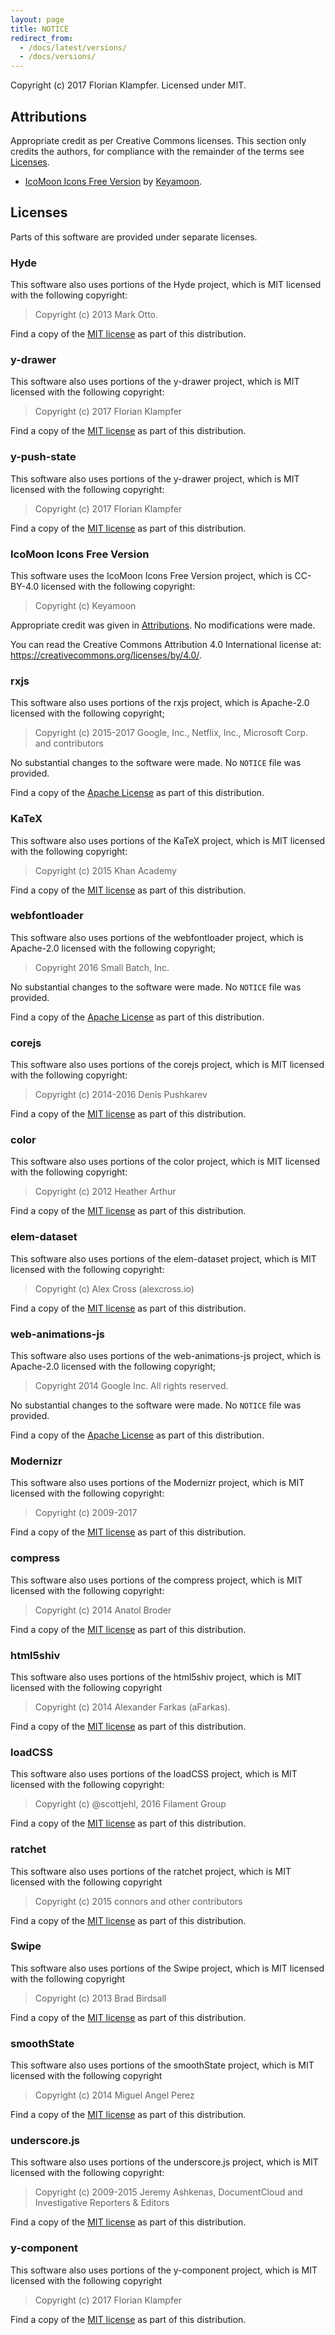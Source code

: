 ```yaml
---
layout: page
title: NOTICE
redirect_from:
  - /docs/latest/versions/
  - /docs/versions/
---
```


Copyright (c) 2017 Florian Klampfer.
Licensed under MIT.

## Attributions
Appropriate credit as per Creative Commons licenses.
This section only credits the authors, for compliance with the
remainder of the terms see [Licenses](#licenses).

* [IcoMoon Icons Free Version](https://icomoon.io/#icons-icomoon)
by [Keyamoon](http://keyamoon.com/).

## Licenses
Parts of this software are provided under separate licenses.

### Hyde
This software also uses portions of the Hyde project, which is
MIT licensed with the following copyright:

> Copyright (c) 2013 Mark Otto.

Find a copy of the [MIT license](licenses/MIT.md)
as part of this distribution.

### y-drawer
This software also uses portions of the y-drawer project, which is
MIT licensed with the following copyright:

> Copyright (c) 2017 Florian Klampfer

Find a copy of the [MIT license](licenses/MIT.md)
as part of this distribution.

### y-push-state
This software also uses portions of the y-drawer project, which is
MIT licensed with the following copyright:

> Copyright (c) 2017 Florian Klampfer

Find a copy of the [MIT license](licenses/MIT.md)
as part of this distribution.

### IcoMoon Icons Free Version
This software uses the IcoMoon Icons Free Version project, which is
CC-BY-4.0 licensed with the following copyright:

> Copyright (c) Keyamoon

Appropriate credit was given in [Attributions](#attributions).
No modifications were made.

You can read the Creative Commons Attribution 4.0 International license at:
<https://creativecommons.org/licenses/by/4.0/>.

### rxjs
This software also uses portions of the rxjs project, which is
Apache-2.0 licensed with the following copyright;

> Copyright (c) 2015-2017 Google, Inc., Netflix, Inc., Microsoft Corp. and contributors

No substantial changes to the software were made.
No `NOTICE` file was provided.

Find a copy of the [Apache License](licenses/Apache-2.0.md)
as part of this distribution.

### KaTeX
This software also uses portions of the KaTeX project, which is
MIT licensed with the following copyright:

> Copyright (c) 2015 Khan Academy

Find a copy of the [MIT license](licenses/MIT.md)
as part of this distribution.

### webfontloader
This software also uses portions of the webfontloader project, which is
Apache-2.0 licensed with the following copyright;

> Copyright 2016 Small Batch, Inc.

No substantial changes to the software were made.
No `NOTICE` file was provided.

Find a copy of the [Apache License](licenses/Apache-2.0.md)
as part of this distribution.

### corejs
This software also uses portions of the corejs project, which is
MIT licensed with the following copyright:

> Copyright (c) 2014-2016 Denis Pushkarev

Find a copy of the [MIT license](licenses/MIT.md)
as part of this distribution.

### color
This software also uses portions of the color project, which is
MIT licensed with the following copyright:

> Copyright (c) 2012 Heather Arthur

Find a copy of the [MIT license](licenses/MIT.md)
as part of this distribution.

### elem-dataset
This software also uses portions of the elem-dataset project, which is
MIT licensed with the following copyright:

> Copyright (c) Alex Cross (alexcross.io)

Find a copy of the [MIT license](licenses/MIT.md)
as part of this distribution.

### web-animations-js
This software also uses portions of the web-animations-js project, which is
Apache-2.0 licensed with the following copyright;

> Copyright 2014 Google Inc. All rights reserved.

No substantial changes to the software were made.
No `NOTICE` file was provided.

Find a copy of the [Apache License](licenses/Apache-2.0.md)
as part of this distribution.

### Modernizr
This software also uses portions of the Modernizr project, which is
MIT licensed with the following copyright:

> Copyright (c) 2009-2017

Find a copy of the [MIT license](licenses/MIT.md)
as part of this distribution.

### compress
This software also uses portions of the compress project, which is
MIT licensed with the following copyright:

> Copyright (c) 2014 Anatol Broder

Find a copy of the [MIT license](licenses/MIT.md)
as part of this distribution.

### html5shiv
This software also uses portions of the html5shiv project,
which is MIT licensed with the following copyright

> Copyright (c) 2014 Alexander Farkas (aFarkas).

Find a copy of the [MIT license](licenses/MIT.md)
as part of this distribution.

### loadCSS
This software also uses portions of the loadCSS project, which is
MIT licensed with the following copyright:

> Copyright (c) @scottjehl, 2016 Filament Group

Find a copy of the [MIT license](licenses/MIT.md)
as part of this distribution.

### ratchet
This software also uses portions of the ratchet project,
which is MIT licensed with the following copyright

> Copyright (c) 2015 connors and other contributors

Find a copy of the [MIT license](licenses/MIT.md)
as part of this distribution.

### Swipe
This software also uses portions of the Swipe project,
which is MIT licensed with the following copyright

> Copyright (c) 2013 Brad Birdsall

Find a copy of the [MIT license](licenses/MIT.md)
as part of this distribution.

### smoothState
This software also uses portions of the smoothState project,
which is MIT licensed with the following copyright

> Copyright (c) 2014 Miguel Angel Perez

Find a copy of the [MIT license](licenses/MIT.md)
as part of this distribution.

### underscore.js
This software also uses portions of the underscore.js project, which is
MIT licensed with the following copyright:

> Copyright (c) 2009-2015 Jeremy Ashkenas, DocumentCloud and Investigative
Reporters & Editors

Find a copy of the [MIT license](licenses/MIT.md)
as part of this distribution.

### y-component
This software also uses portions of the y-component project,
which is MIT licensed with the following copyright

> Copyright (c) 2017 Florian Klampfer

Find a copy of the [MIT license](licenses/MIT.md)
as part of this distribution.

